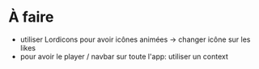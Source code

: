# À faire
- utiliser Lordicons pour avoir icônes animées -> changer icône sur les likes
- pour avoir le player / navbar sur toute l'app: utiliser un context